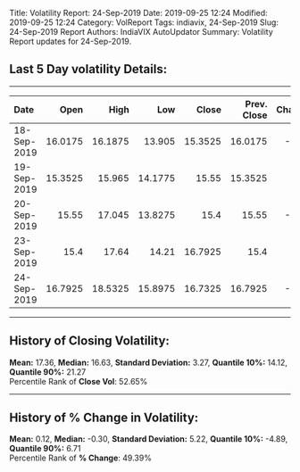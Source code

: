 Title: Volatility Report: 24-Sep-2019
Date: 2019-09-25 12:24
Modified: 2019-09-25 12:24
Category: VolReport
Tags: indiavix, 24-Sep-2019
Slug: 24-Sep-2019 Report 
Authors: IndiaVIX AutoUpdator
Summary: Volatility Report updates for 24-Sep-2019.

## Last 5 Day volatility Details:    
---    
| Date        |    Open |    High |     Low |   Close |   Prev. Close |   Change |   % Change |   Pct Rank |   Close Rank |
|:------------|--------:|--------:|--------:|--------:|--------------:|---------:|-----------:|-----------:|-------------:|
| 18-Sep-2019 | 16.0175 | 16.1875 | 13.905  | 15.3525 |       16.0175 |    -0.67 |      -4.15 |   0.126531 |     0.246939 |
| 19-Sep-2019 | 15.3525 | 15.965  | 14.1775 | 15.55   |       15.3525 |     0.2  |       1.29 |   0.636735 |     0.279592 |
| 20-Sep-2019 | 15.55   | 17.045  | 13.8275 | 15.4    |       15.55   |    -0.15 |      -0.96 |   0.404082 |     0.261224 |
| 23-Sep-2019 | 15.4    | 17.64   | 14.21   | 16.7925 |       15.4    |     1.39 |       9.04 |   0.946939 |     0.542857 |
| 24-Sep-2019 | 16.7925 | 18.5325 | 15.8975 | 16.7325 |       16.7925 |    -0.06 |      -0.36 |   0.493878 |     0.526531 |  
  
  
---    
## History of Closing Volatility:    
**Mean:** 17.36,  **Median:** 16.63,  **Standard Deviation:** 3.27,  **Quantile 10%:** 14.12,  **Quantile 90%:** 21.27    
Percentile Rank of **Close Vol**: 52.65%  
  
---    
## History of % Change in Volatility:    
**Mean:** 0.12,  **Median:** -0.30,  **Standard Deviation:** 5.22,  **Quantile 10%:** -4.89,  **Quantile 90%:** 6.71    
Percentile Rank of **% Change**: 49.39%  
